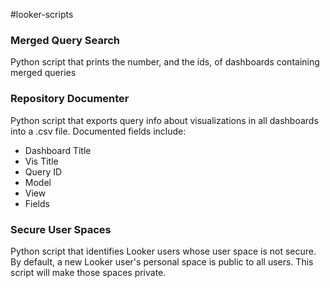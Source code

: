 #looker-scripts

<h3> Merged Query Search </h3>
<p>
Python script that prints the number, and the ids, of dashboards containing merged queries
</p>
<h3> Repository Documenter </h3>
Python script that exports query info about visualizations in all dashboards into a .csv file. Documented fields include:
<ul>
	<li>Dashboard Title</li>
	<li>Vis Title</li>
	<li>Query ID</li>
	<li>Model</li>
	<li>View</li>
	<li>Fields</li>
</ul>
<h3> Secure User Spaces </h3>
<p>
Python script that identifies Looker users whose user space is not secure. By default, a new Looker user's personal space is public to all users. This script will make those spaces private.
</p>
